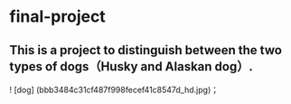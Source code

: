 # final-project
## This is a project to distinguish between the two types of dogs（Husky and Alaskan dog）.
! [dog] (bbb3484c31cf487f998fecef41c8547d_hd.jpg)；
